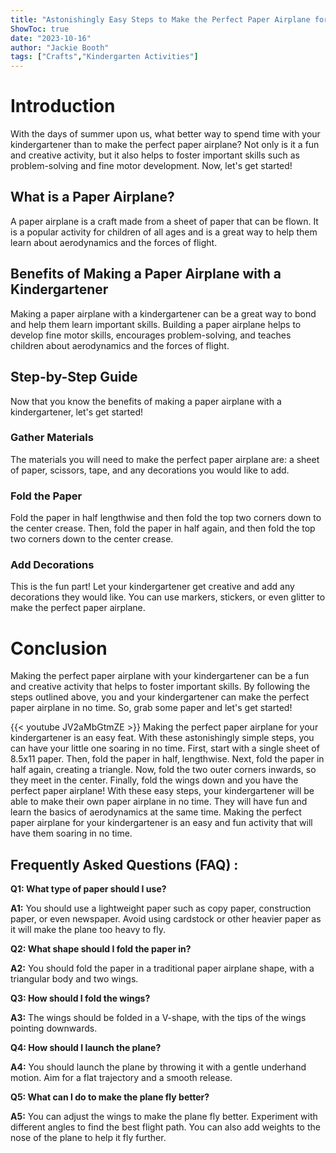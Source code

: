 ```yaml
---
title: "Astonishingly Easy Steps to Make the Perfect Paper Airplane for Your Kindergartener!"
ShowToc: true 
date: "2023-10-16"
author: "Jackie Booth" 
tags: ["Crafts","Kindergarten Activities"]
---
```

# Introduction

With the days of summer upon us, what better way to spend time with your kindergartener than to make the perfect paper airplane? Not only is it a fun and creative activity, but it also helps to foster important skills such as problem-solving and fine motor development. Now, let's get started!

## What is a Paper Airplane?

A paper airplane is a craft made from a sheet of paper that can be flown. It is a popular activity for children of all ages and is a great way to help them learn about aerodynamics and the forces of flight.

## Benefits of Making a Paper Airplane with a Kindergartener

Making a paper airplane with a kindergartener can be a great way to bond and help them learn important skills. Building a paper airplane helps to develop fine motor skills, encourages problem-solving, and teaches children about aerodynamics and the forces of flight.

## Step-by-Step Guide

Now that you know the benefits of making a paper airplane with a kindergartener, let's get started!

### Gather Materials

The materials you will need to make the perfect paper airplane are: a sheet of paper, scissors, tape, and any decorations you would like to add.

### Fold the Paper

Fold the paper in half lengthwise and then fold the top two corners down to the center crease. Then, fold the paper in half again, and then fold the top two corners down to the center crease.

### Add Decorations

This is the fun part! Let your kindergartener get creative and add any decorations they would like. You can use markers, stickers, or even glitter to make the perfect paper airplane.

# Conclusion

Making the perfect paper airplane with your kindergartener can be a fun and creative activity that helps to foster important skills. By following the steps outlined above, you and your kindergartener can make the perfect paper airplane in no time. So, grab some paper and let's get started!

{{< youtube JV2aMbGtmZE >}} 
Making the perfect paper airplane for your kindergartener is an easy feat. With these astonishingly simple steps, you can have your little one soaring in no time. First, start with a single sheet of 8.5x11 paper. Then, fold the paper in half, lengthwise. Next, fold the paper in half again, creating a triangle. Now, fold the two outer corners inwards, so they meet in the center. Finally, fold the wings down and you have the perfect paper airplane! With these easy steps, your kindergartener will be able to make their own paper airplane in no time. They will have fun and learn the basics of aerodynamics at the same time. Making the perfect paper airplane for your kindergartener is an easy and fun activity that will have them soaring in no time.

## Frequently Asked Questions (FAQ) :
**Q1: What type of paper should I use?**

**A1:** You should use a lightweight paper such as copy paper, construction paper, or even newspaper. Avoid using cardstock or other heavier paper as it will make the plane too heavy to fly.

**Q2: What shape should I fold the paper in?**

**A2:** You should fold the paper in a traditional paper airplane shape, with a triangular body and two wings.

**Q3: How should I fold the wings?**

**A3:** The wings should be folded in a V-shape, with the tips of the wings pointing downwards.

**Q4: How should I launch the plane?**

**A4:** You should launch the plane by throwing it with a gentle underhand motion. Aim for a flat trajectory and a smooth release.

**Q5: What can I do to make the plane fly better?**

**A5:** You can adjust the wings to make the plane fly better. Experiment with different angles to find the best flight path. You can also add weights to the nose of the plane to help it fly further.





